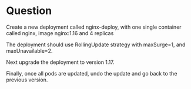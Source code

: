 # Question

Create a new deployment called nginx-deploy, with one single container called nginx, image nginx:1.16 and 4 replicas

The deployment should use RollingUpdate strategy with maxSurge=1, and maxUnavailable=2.

Next upgrade the deployment to version 1.17.

Finally, once all pods are updated, undo the update and go back to the previous version.
